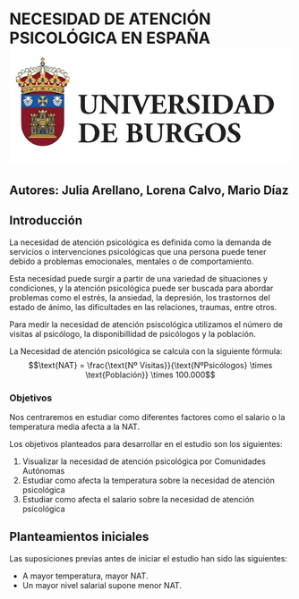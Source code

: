 # NECESIDAD DE ATENCIÓN PSICOLÓGICA EN ESPAÑA ![logo](IMAGES/universidad_burgos.jpg)

## Autores: Julia Arellano, Lorena Calvo, Mario Díaz

## Introducción

La necesidad de atención psicológica es definida como la demanda de servicios o intervenciones psicológicas que una persona puede tener debido a problemas emocionales, mentales o de comportamiento.

Esta necesidad puede surgir a partir de una variedad de situaciones y condiciones, y la atención psicológica puede ser buscada para abordar problemas como el estrés, la ansiedad, la depresión, los trastornos del estado de ánimo, las dificultades en las relaciones, traumas, entre otros.


Para medir la necesidad de atención psiscológica utilizamos el número de visitas al psicólogo, la disponibillidad de psicólogos y la población.

La Necesidad de atención psicológica se calcula con la siguiente fórmula:\
$$\text{NAT} = \frac{\text{Nº Visitas}}{\text{NºPsicólogos} \times \text{Población}} \times 100.000$$

### Objetivos

Nos centraremos en estudiar como diferentes factores como el salario o la temperatura media afecta a la NAT.

Los objetivos planteados para desarrollar en el estudio son los siguientes:

1.  Visualizar la necesidad de atención psicológica por Comunidades Autónomas
2.  Estudiar como afecta la temperatura sobre la necesidad de atención psicológica
3.  Estudiar como afecta el salario sobre la necesidad de atención psicológica

## Planteamientos iniciales

Las suposiciones previas antes de iniciar el estudio han sido las siguientes:

- A mayor temperatura, mayor NAT.
- Un mayor nivel salarial supone menor NAT.

